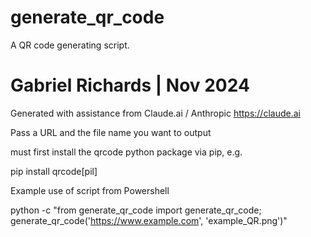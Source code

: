 # generate_qr_code
A QR code generating script.


# Gabriel Richards | Nov 2024

Generated with assistance from Claude.ai / Anthropic
https://claude.ai

Pass a URL and the file name you want to output

must first install the qrcode python package via pip, e.g.

pip install qrcode[pil]

Example use of script from Powershell

python -c "from generate_qr_code import generate_qr_code; generate_qr_code('https://www.example.com', 'example_QR.png')"
